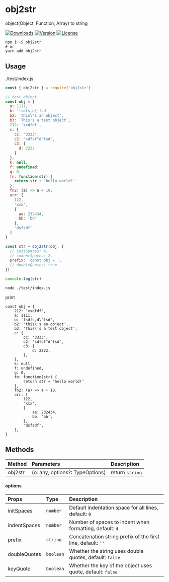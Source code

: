 # obj2str

object(Object, Function, Array) to string

<p align="left">
  <a href="https://npmcharts.com/compare/obj2str?minimal=true"><img src="https://img.shields.io/npm/dm/obj2str.svg?sanitize=true" alt="Downloads"></a>
  <a href="https://www.npmjs.com/package/obj2str"><img src="https://img.shields.io/npm/v/obj2str.svg?sanitize=true" alt="Version"></a>
  <a href="https://www.npmjs.com/package/obj2str"><img src="https://img.shields.io/npm/l/obj2str.svg?sanitize=true" alt="License"></a>
</p>

```shell script
npm i -S obj2str
# or
yarn add obj2str
```

## Usage

./test/index.js

```javascript
const { obj2str } = require('obj2str')

// test object
const obj = {
  a: 1111,
  b: 'fsdfs,d\'fsd',
  b2: 'this\'s an object',
  b3: `This's a test object`,
  212: 'xxdfdf',
  c: {
    cc: '3333',
    c2: 'sdfsf"d"fsd',
    c3: {
      d: 2222
    }
  },
  k: null,
  f: undefined,
  g: 0,
  fn: function(str) {
    return str + 'hello world!'
  },
  fn2: (a) => a + 10,
  arr: [
    122,
    'xxx',
    {
      aa: 232434,
      bb: 'bb'
    },
    'dsfsdf'
  ]
}

const str = obj2str(obj, {
  // initSpaces: 4,
  // indentSpaces: 2,
  prefix: 'const obj = ',
  // doubleQuotes: true
})

console.log(str)
```

```shell
node ./test/index.js
```

print

```
const obj = {
    212: 'xxdfdf',
    a: 1111,
    b: 'fsdfs,d\'fsd',
    b2: 'this\'s an object',
    b3: 'This\'s a test object',
    c: {
        cc: '3333',
        c2: 'sdfsf"d"fsd',
        c3: {
            d: 2222,
        },
    },
    k: null,
    f: undefined,
    g: 0,
    fn: function(str) {
        return str + 'hello world!'
    },
    fn2: (a) => a + 10,
    arr: [
        122,
        'xxx',
        {
            aa: 232434,
            bb: 'bb',
        },
        'dsfsdf',
    ],
}
```

## Methods

|Method|Parameters|Description|
|:--|:--|:--|
|obj2str|(o: any, options?: TypeOptions)|return `string`|

#### options

|Props|Type|Description|
|:--|:--|:--|
|initSpaces|`number`|Default indentation space for all lines, default: `0`|
|indentSpaces|`number`|Number of spaces to indent when formatting, default: `4`|
|prefix|`string`|Concatenation string prefix of the first line, default: `''`|
|doubleQuotes|`boolean`|Whether the string uses double quotes, default: `false`|
|keyQuote|`boolean`|Whether the key of the object uses quote, default: `false`|
